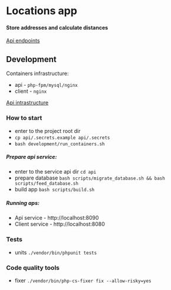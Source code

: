 # Locations app
#### Store addresses and calculate distances

[Api endpoints](api/endpoints.md)

## Development
Containers infrastructure:
* api - `php-fpm/mysql/nginx`
* client - `nginx`

[Api intrastructure](api/readme.md)

### How to start
* enter to the project root dir
* `cp api/.secrets.example api/.secrets`
* `bash development/run_containers.sh`

##### Prepare api service:
* enter to the service api dir `cd api`
* prepare database `bash scripts/migrate_database.sh && bash scripts/feed_database.sh`
* build app `bash scripts/build.sh`

##### Running aps:
* Api service - http://localhost:8090
* Client service - http://localhost:8080

### Tests
*  units `./vendor/bin/phpunit tests`

### Code quality tools
* fixer `./vendor/bin/php-cs-fixer fix --allow-risky=yes`
